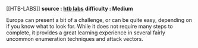 [[HTB-LABS]]
**source : [htb labs](https://app.hackthebox.com/machines/Europa)**
**difficulty : Medium**

Europa can present a bit of a challenge, or can be quite easy, depending on if you know what to look for. While it does not require many steps to complete, it provides a great learning experience in several fairly uncommon enumeration techniques and attack vectors.